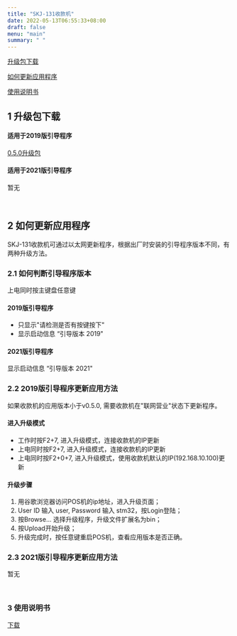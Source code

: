```yaml
---
title: "SKJ-131收款机"
date: 2022-05-13T06:55:33+08:00
draft: false
menu: "main"
summary: " "
---
```

[升级包下载](#1-升级包下载)

[如何更新应用程序](#2-如何更新应用程序)

[使用说明书](#3-使用说明书)

## 1 升级包下载

#### 适用于2019版引导程序
[0.5.0升级包](https://pan.baidu.com/s/1YerZxbV4goAxOzzZ9TSNyw?pwd=tjj3)

#### 适用于2021版引导程序
暂无

&nbsp;

## 2 如何更新应用程序
SKJ-131收款机可通过以太网更新程序，根据出厂时安装的引导程序版本不同，有两种升级方法。

### 2.1 如何判断引导程序版本
 上电同时按主键盘任意键

#### 2019版引导程序
 * 只显示"请检测是否有按键按下"
 * 显示启动信息 “引导版本 2019"

#### 2021版引导程序
 显示启动信息 “引导版本 2021"

### 2.2 2019版引导程序更新应用方法

如果收款机的应用版本小于v0.5.0, 需要收款机在"联网营业"状态下更新程序。

#### 进入升级模式
 * 工作时按F2+7, 进入升级模式，连接收款机的IP更新
 * 上电同时按F2+7, 进入升级模式，连接收款机的IP更新
 * 上电同时按F2+0+7, 进入升级模式，使用收款机默认的IP(192.168.10.100)更新

#### 升级步骤
  1. 用谷歌浏览器访问POS机的ip地址，进入升级页面；
  2. User ID 输入 user,  Password 输入 stm32，按Login登陆；
  3. 按Browse… 选择升级程序，升级文件扩展名为bin；
  4. 按Upload开始升级；
  5. 升级完成时，按任意键重启POS机，查看应用版本是否正确。

### 2.3 2021版引导程序更新应用方法
暂无

&nbsp;

### 3 使用说明书

[下载](https://pan.baidu.com/s/15SsUmc38hGwbQrpN0cF9pg?pwd=xqnr)
